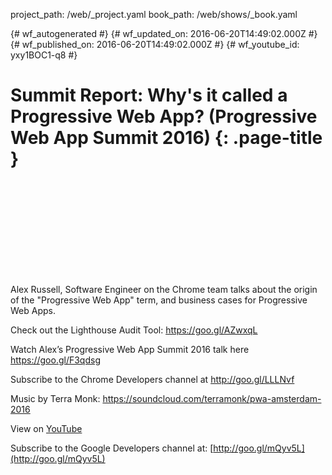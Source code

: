 project_path: /web/_project.yaml
book_path: /web/shows/_book.yaml

{# wf_autogenerated #}
{# wf_updated_on: 2016-06-20T14:49:02.000Z #}
{# wf_published_on: 2016-06-20T14:49:02.000Z #}
{# wf_youtube_id: yxy1BOC1-q8 #}

# Summit Report: Why&#x27;s it called a Progressive Web App? (Progressive Web App Summit 2016) {: .page-title }


<div class="video-wrapper">
  <iframe class="devsite-embedded-youtube-video" data-video-id="yxy1BOC1-q8"
          data-autohide="1" data-showinfo="0" frameborder="0" allowfullscreen>
  </iframe>
</div>

Alex Russell, Software Engineer on the Chrome team talks about the origin of the &quot;Progressive Web App&quot; term, and business cases for Progressive Web Apps. 

Check out the Lighthouse Audit Tool: https://goo.gl/AZwxqL

Watch Alex’s Progressive Web App Summit 2016 talk here https://goo.gl/F3qdsg

Subscribe to the Chrome Developers channel at http://goo.gl/LLLNvf

Music by Terra Monk: https://soundcloud.com/terramonk/pwa-amsterdam-2016

View on [YouTube](https://youtu.be/yxy1BOC1-q8)

Subscribe to the Google Developers channel at: [http://goo.gl/mQyv5L](http://goo.gl/mQyv5L)

